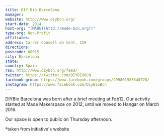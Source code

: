 ```yaml
---
title: DIY Bio Barcelona
manager:
website: http://www.diybcn.org/
start-date: 2014
host-org: "[MADE](http://made-bcn.org/)"
type-org: Non-Profit
affiliates:
address: Carrer Consell de Cent, 159
directions:
postcode: 08015
city: Barcelona
state:
country: Spain
rss: http://www.diybcn.org/feed/
twitter: https://twitter.com/DIYBIOBCN
facebook-group: https://www.facebook.com/groups/299801923540778/
instagram: https://www.facebook.com/DiyBioBcn
---
```


DIYBio Barcelona was born after a brief meeting at Fab12. Our activity started at Made Makerspace on 2012, until we moved to Hangar on March 2016.

Our space is open to public on Thursday afternoon.


\*taken from initiative's website
